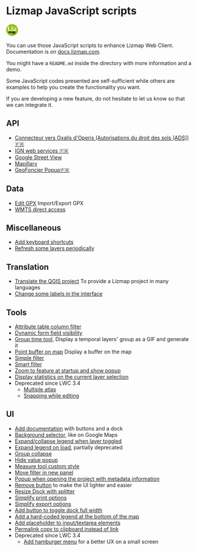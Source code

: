 # Lizmap JavaScript scripts

![Lizmap logo](icon.png)

You can use those JavaScript scripts to enhance Lizmap Web Client.
Documentation is on [docs.lizmap.com](https://docs.lizmap.com/next/en/publish/customization/javascript.html).

You might have a `README.md` inside the directory with more information and a demo.

Some JavaScript codes presented are self-sufficient while others are examples to help you create the functionality you want.

If you are developing a new feature, do not hesitate to let us know so that we can integrate it.

## API

* [Connecteur vers Oxalis d'Operis (Autorisations du droit des sols (ADS)) 🇫🇷](library/api/oxalis)
* [IGN web services 🇫🇷](library/api/ign_web_services)
* [Google Street View](library/api/google_street_view)
* [Mapillary](library/api/mapillary)
* [GeoFoncier Popup🇫🇷](library/data/geofoncier_wms_getFeatureInfo)

## Data

* [Edit GPX](./library/data/edit_gpx) Import/Export GPX
* [WMTS direct access](./library/data/wmts_direct_access)

## Miscellaneous 

* [Add keyboard shortcuts](./library/misc/add_shortcuts)
* [Refresh some layers periodically](./library/misc/refresh_layers_every_n_seconds)

## Translation

* [Translate the QGIS project](library/translation/qgis_project) To provide a Lizmap project in many languages
* [Change some labels in the interface](library/translation/interface)

## Tools

* [Attribute table column filter](./library/tools/attribute_table_column_filter)
* [Dynamic form field visibility](./library/tools/dynamic_form_field_visibility)
* [Group time tool](./library/tools/group_time_tool), Display a temporal layers' group as a GIF and generate it
* [Point buffer on map](./library/tools/point_buffer_on_map) Display a buffer on the map
* [Simple filter](./library/tools/simplefilter)
* [Smart filter](./library/tools/smartfilter)
* [Zoom to feature at startup and show popup](./library/tools/zoom_to_feature_at_startup)
* [Display statistics on the current layer selection](./library/tools/show_statistics_on_selection)
* Deprecated since LWC 3.4
  * [Multiple atlas](./library/tools/multipleatlas)
  * [Snapping while editing](./library/tools/snapping_while_editing)

## UI

* [Add documentation](./library/ui/add_documentation) with buttons and a dock
* [Background selector](./library/ui/background_selector), like on Google Maps
* [Expand/collapse legend when layer toggled](./library/ui/expand-collapse-legend-when-layer-toggled)
* [Expand legend on load](./library/ui/expand-legend-on-load), partially deprecated
* [Group collapse](./library/ui/group_collapse)
* [Hide value popup](./library/ui/hide_value_popup)
* [Measure tool custom style](./library/ui/measure_tool_custom_style)
* [Move filter in new panel](./library/ui/move_filter_in_new_panel)
* [Popup when opening the project with metadata information](./library/ui/popup_metadata_info)
* [Remove button](./library/ui/remove_button) to make the UI lighter and easier
* [Resize Dock with splitter](./library/ui/resize_dock_with_splitter)
* [Simplify print options](./library/ui/simplify-print-options)
* [Simplify export options](./library/ui/simplify-export-options)
* [Add button to toggle dock full width](./library/ui/add_dock_resize_button)
* [Add a hard-coded legend at the bottom of the map](./library/ui/add_hard_coded_legend_at_map_bottom)
* [Add placeholder to input/textarea elements](./library/ui/add_placeholder_on_text_controls)
* [Permalink copy to clipboard instead of link](./library/ui/copy-permalink)
* Deprecated since LWC 3.4
  * [Add hamburger menu](./library/ui/add_hamburger_menu) for a better UX on a small screen

